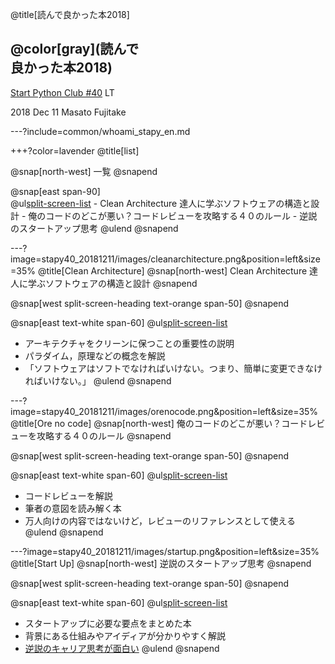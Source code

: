 @title[読んで良かった本2018]

## @color[gray](読んで<br> 良かった本2018)

[Start Python Club #40](https://startpython.connpass.com/event/101477/) LT


2018 Dec 11
Masato Fujitake

---?include=common/whoami_stapy_en.md

+++?color=lavender
@title[list]

@snap[north-west]
一覧
@snapend

@snap[east span-90]
<br>
@ul[split-screen-list](false)
    - Clean Architecture 達人に学ぶソフトウェアの構造と設計
    - 俺のコードのどこが悪い？コードレビューを攻略する４０のルール
    - 逆説のスタートアップ思考
@ulend
@snapend


---?image=stapy40_20181211/images/cleanarchitecture.png&position=left&size=35%
@title[Clean Architecture]
@snap[north-west]
Clean Architecture 達人に学ぶソフトウェアの構造と設計
@snapend

@snap[west split-screen-heading text-orange span-50]
@snapend

@snap[east text-white span-60]
@ul[split-screen-list](false)
- アーキテクチャをクリーンに保つことの重要性の説明
- パラダイム，原理などの概念を解説
- 「ソフトウェアはソフトでなければいけない。つまり、簡単に変更できなければいけない。」
@ulend
@snapend

---?image=stapy40_20181211/images/orenocode.png&position=left&size=35%
@title[Ore no code]
@snap[north-west]
俺のコードのどこが悪い？コードレビューを攻略する４０のルール
@snapend

@snap[west split-screen-heading text-orange span-50]
@snapend

@snap[east text-white span-60]
@ul[split-screen-list](false)
- コードレビューを解説
- 筆者の意図を読み解く本
- 万人向けの内容ではないけど，レビューのリファレンスとして使える
@ulend
@snapend

---?image=stapy40_20181211/images/startup.png&position=left&size=35%
@title[Start Up]
@snap[north-west]
逆説のスタートアップ思考
@snapend

@snap[west split-screen-heading text-orange span-50]
@snapend

@snap[east text-white span-60]
@ul[split-screen-list](false)
- スタートアップに必要な要点をまとめた本
- 背景にある仕組みやアイディアが分かりやすく解説
- [逆説のキャリア思考が面白い](https://www.slideshare.net/takaumada/paradoxical-startup-career-thinking)
@ulend
@snapend
